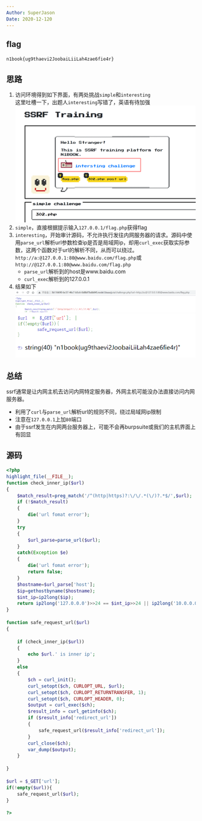 ```yaml
---
Author: SuperJason
Date: 2020-12-120
---
```


## flag
`n1book{ug9thaevi2JoobaiLiiLah4zae6fie4r}`

## 思路
1. 访问环境得到如下界面，有两处挑战`simple`和`interesting`  
   这里吐槽一下，出题人`interesting`写错了，英语有待加强
   ![](images/ssrf-1.png)
2. `simple`，直接根据提示输入`127.0.0.1/flag.php`获得flag
3. `interesting`，开始审计源码，不允许执行发往内网服务器的请求。源码中使用`parse_url`解析url参数检查ip是否是局域网ip，却用`curl_exec`获取实际参数，这两个函数对于url的解析不同，从而可以绕过。
`http://a:@127.0.0.1:80@www.baidu.com/flag.php`或`http://@127.0.0.1:80@www.baidu.com/flag.php`
    - `parse_url`解析到的host是www.baidu.com
    - `curl_exec`解析到的127.0.0.1
4. 结果如下  
![](images/ssrf-2.png)
![](images/ssrf-3.png)

## 总结
ssrf通常是让内网主机去访问内网特定服务器，外网主机可能没办法直接访问内网服务器。
- 利用了`curl`与`parse_url`解析url的规则不同，绕过局域网ip限制
- 注意在`127.0.0.1`上加`80`端口
- 由于ssrf发生在内网两台服务器上，可能不会再burpsuite或我们的主机界面上有回显


## 源码
```php
<?php 
highlight_file(__FILE__);
function check_inner_ip($url) 
{ 
    $match_result=preg_match('/^(http|https)?:\/\/.*(\/)?.*$/',$url); 
    if (!$match_result) 
    { 
        die('url fomat error'); 
    } 
    try 
    { 
        $url_parse=parse_url($url); 
    } 
    catch(Exception $e) 
    { 
        die('url fomat error'); 
        return false; 
    } 
    $hostname=$url_parse['host']; 
    $ip=gethostbyname($hostname); 
    $int_ip=ip2long($ip); 
    return ip2long('127.0.0.0')>>24 == $int_ip>>24 || ip2long('10.0.0.0')>>24 == $int_ip>>24 || ip2long('172.16.0.0')>>20 == $int_ip>>20 || ip2long('192.168.0.0')>>16 == $int_ip>>16; 
} 

function safe_request_url($url) 
{ 
     
    if (check_inner_ip($url)) 
    { 
        echo $url.' is inner ip'; 
    } 
    else 
    {
        $ch = curl_init(); 
        curl_setopt($ch, CURLOPT_URL, $url); 
        curl_setopt($ch, CURLOPT_RETURNTRANSFER, 1); 
        curl_setopt($ch, CURLOPT_HEADER, 0); 
        $output = curl_exec($ch); 
        $result_info = curl_getinfo($ch); 
        if ($result_info['redirect_url']) 
        { 
            safe_request_url($result_info['redirect_url']); 
        } 
        curl_close($ch); 
        var_dump($output); 
    } 
     
} 

$url = $_GET['url']; 
if(!empty($url)){ 
    safe_request_url($url); 
} 

?> 
```